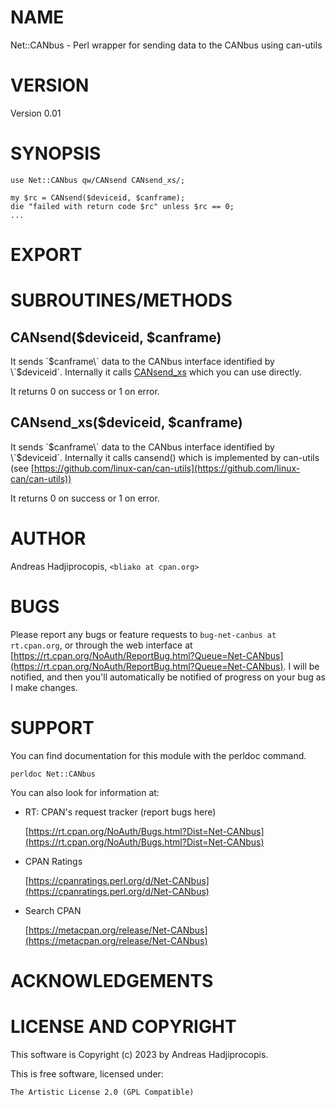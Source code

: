 # NAME

Net::CANbus - Perl wrapper for sending data to the CANbus using can-utils

# VERSION

Version 0.01

# SYNOPSIS

    use Net::CANbus qw/CANsend CANsend_xs/;

    my $rc = CANsend($deviceid, $canframe);
    die "failed with return code $rc" unless $rc == 0;
    ...

# EXPORT

# SUBROUTINES/METHODS

## CANsend($deviceid, $canframe)

It sends \`$canframe\` data to the CANbus
interface identified by \`$deviceid\`.
Internally it calls [CANsend\_xs](https://metacpan.org/pod/CANsend_xs)
which you can use directly.

It returns 0 on success or 1 on error.

## CANsend\_xs($deviceid, $canframe)

It sends \`$canframe\` data to the CANbus
interface identified by \`$deviceid\`.
Internally it calls cansend() which is
implemented by can-utils (see [https://github.com/linux-can/can-utils](https://github.com/linux-can/can-utils))

It returns 0 on success or 1 on error.

# AUTHOR

Andreas Hadjiprocopis, `<bliako at cpan.org>`

# BUGS

Please report any bugs or feature requests to `bug-net-canbus at rt.cpan.org`, or through
the web interface at [https://rt.cpan.org/NoAuth/ReportBug.html?Queue=Net-CANbus](https://rt.cpan.org/NoAuth/ReportBug.html?Queue=Net-CANbus).  I will be notified, and then you'll
automatically be notified of progress on your bug as I make changes.

# SUPPORT

You can find documentation for this module with the perldoc command.

    perldoc Net::CANbus

You can also look for information at:

- RT: CPAN's request tracker (report bugs here)

    [https://rt.cpan.org/NoAuth/Bugs.html?Dist=Net-CANbus](https://rt.cpan.org/NoAuth/Bugs.html?Dist=Net-CANbus)

- CPAN Ratings

    [https://cpanratings.perl.org/d/Net-CANbus](https://cpanratings.perl.org/d/Net-CANbus)

- Search CPAN

    [https://metacpan.org/release/Net-CANbus](https://metacpan.org/release/Net-CANbus)

# ACKNOWLEDGEMENTS

# LICENSE AND COPYRIGHT

This software is Copyright (c) 2023 by Andreas Hadjiprocopis.

This is free software, licensed under:

    The Artistic License 2.0 (GPL Compatible)
